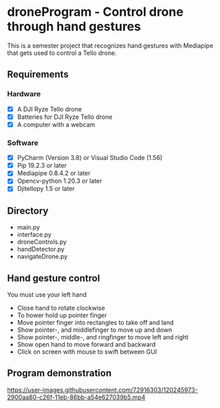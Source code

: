 # droneProgram - Control drone through hand gestures
This is a semester project that recognizes hand gestures with Mediapipe that gets used to control a Tello drone.

## Requirements
### Hardware
- [x] A DJI Ryze Tello drone
- [X] Batteries for DJI Ryze Tello drone
- [X] A computer with a webcam

### Software
- [x] PyCharm (Version 3.8) or Visual Studio Code (1.56)
- [X] Pip 19.2.3 or later
- [X] Mediapipe 0.8.4.2 or later
- [X] Opencv-python 1.20.3 or later
- [X] Djitellopy 1.5 or later

## Directory
- main.py
- interface.py
- droneControls.py
- handDetector.py
- navigateDrone.py

## Hand gesture control
You must use your left hand
- Close hand to rotate clockwise
- To hower hold up pointer finger
- Move pointer finger into rectangles to take off and land
- Show pointer-, and middlefinger to move up and down
- Show pointer-, middle-, and ringfinger to move left and right
- Show open hand to move forward and backward
- Click on screen with mouse to swift between GUI

## Program demonstration
https://user-images.githubusercontent.com/72916303/120245973-2900aa80-c26f-11eb-86bb-a54e627039b5.mp4
